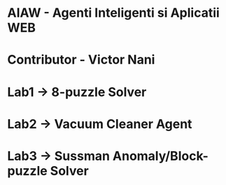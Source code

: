 # AIAW - Agenti Inteligenti si Aplicatii WEB
# Contributor - Victor Nani

 # Lab1 -> 8-puzzle Solver
 # Lab2 -> Vacuum Cleaner Agent
 # Lab3 -> Sussman Anomaly/Block-puzzle Solver
